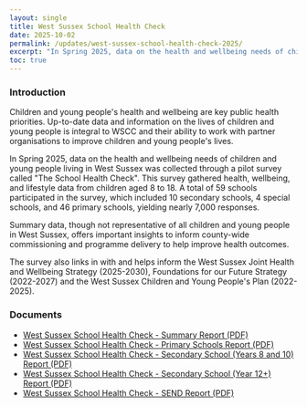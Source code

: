 ```yaml
---
layout: single
title: West Sussex School Health Check
date: 2025-10-02
permalink: /updates/west-sussex-school-health-check-2025/
excerpt: "In Spring 2025, data on the health and wellbeing needs of children and young people living in West Sussex was collected through a pilot survey called "The School Health Check". This survey gathered health, wellbeing, and lifestyle data from children aged 8 to 18."
toc: true
---
```


### Introduction

Children and young people's health and wellbeing are key public health priorities. Up-to-date data and information on the lives of children and young people is integral to WSCC and their ability to work with partner organisations to improve children and young people's lives.

In Spring 2025, data on the health and wellbeing needs of children and young people living in West Sussex was collected through a pilot survey called "The School Health Check". This survey gathered health, wellbeing, and lifestyle data from children aged 8 to 18. A total of 59 schools participated in the survey, which included 10 secondary schools, 4 special schools, and 46 primary schools, yielding nearly 7,000 responses.
  
Summary data, though not representative of all children and young people in West Sussex, offers important insights to inform county-wide commissioning and programme delivery to help improve health outcomes.

The survey also links in with and helps inform the West Sussex Joint Health and Wellbeing Strategy (2025-2030), Foundations for our Future Strategy (2022-2027) and the West Sussex Children and Young People's Plan (2022-2025). 

### Documents

+ [West Sussex School Health Check - Summary Report (PDF)](/assets/pdf/school-health-check-25/West_Sussex_Summary_report_2025.pdf)
+ [West Sussex School Health Check - Primary Schools Report (PDF)](/assets/pdf/school-health-check-25/West_Sussex_Primary_Report_2025.pdf)
+ [West Sussex School Health Check - Secondary School (Years 8 and 10) Report (PDF)](/assets/pdf/school-health-check-25/West_Sussex_Y8+Y10_Secondary_Report_2025.pdf)
+ [West Sussex School Health Check - Secondary School (Year 12+) Report (PDF)](/assets/pdf/school-health-check-25/West_Sussex_Y12+_Secondary_Report_2025.pdf)
+ [West Sussex School Health Check - SEND Report (PDF)](/assets/pdf/school-health-check-25/West_Sussex_SEND_report_2025.pdf)
